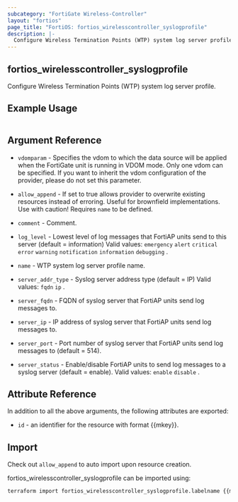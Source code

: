 ```yaml
---
subcategory: "FortiGate Wireless-Controller"
layout: "fortios"
page_title: "FortiOS: fortios_wirelesscontroller_syslogprofile"
description: |-
  Configure Wireless Termination Points (WTP) system log server profile.
---
```


## fortios_wirelesscontroller_syslogprofile
Configure Wireless Termination Points (WTP) system log server profile.

## Example Usage

```hcl

```

## Argument Reference
* `vdomparam` - Specifies the vdom to which the data source will be applied when the FortiGate unit is running in VDOM mode. Only one vdom can be specified. If you want to inherit the vdom configuration of the provider, please do not set this parameter.
* `allow_append` - If set to true allows provider to overwrite existing resources instead of erroring. Useful for brownfield implementations. Use with caution! Requires `name` to be defined.

* `comment` - Comment.
* `log_level` - Lowest level of log messages that FortiAP units send to this server (default = information) Valid values: `emergency` `alert` `critical` `error` `warning` `notification` `information` `debugging` .
* `name` - WTP system log server profile name.
* `server_addr_type` - Syslog server address type (default = IP) Valid values: `fqdn` `ip` .
* `server_fqdn` - FQDN of syslog server that FortiAP units send log messages to.
* `server_ip` - IP address of syslog server that FortiAP units send log messages to.
* `server_port` - Port number of syslog server that FortiAP units send log messages to (default = 514).
* `server_status` - Enable/disable FortiAP units to send log messages to a syslog server (default = enable). Valid values: `enable` `disable` .

## Attribute Reference

In addition to all the above arguments, the following attributes are exported:
* `id` - an identifier for the resource with format {{mkey}}.

## Import

Check out `allow_append` to auto import upon resource creation.

fortios_wirelesscontroller_syslogprofile can be imported using:
```sh
terraform import fortios_wirelesscontroller_syslogprofile.labelname {{mkey}}
```
